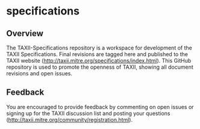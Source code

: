specifications
==============

## Overview 

The TAXII-Specifications repository is a workspace for development of
the TAXII Specifications. Final revisions are tagged here and published
to the TAXII website (http://taxii.mitre.org/specifications/index.html).
This GitHub repository is used to promote the openness of TAXII, showing
all document revisions and open issues. 

## Feedback
You are encouraged to provide feedback by commenting on open issues
or signing up for the TAXII discussion list and posting your questions 
(http://taxii.mitre.org/community/registration.html).